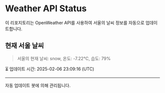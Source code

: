 
# Weather API Status

이 리포지토리는 OpenWeather API를 사용하여 서울의 날씨 정보를 자동으로 업데이트합니다.

## 현재 서울 날씨
> 서울의 현재 날씨: snow, 온도: -7.22°C, 습도: 79%

⏳ 업데이트 시간: 2025-02-06 23:09:16 (UTC)

---
자동 업데이트 봇에 의해 관리됩니다.
